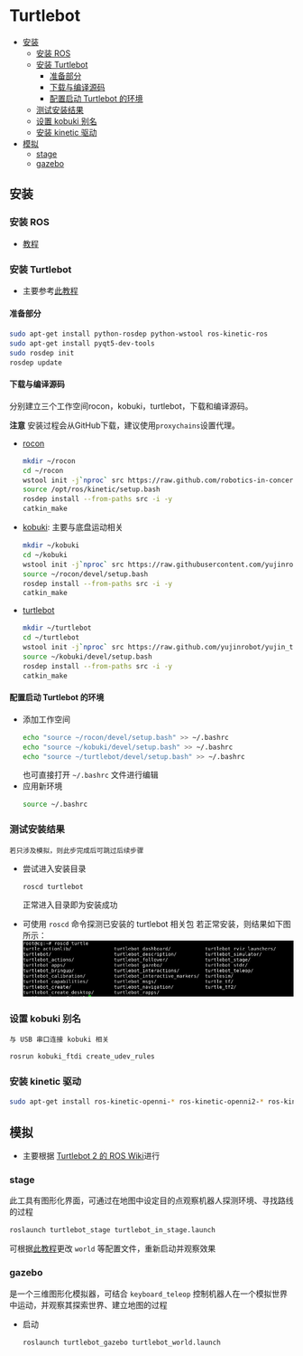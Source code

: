 # Turtlebot 

<!-- @import "[TOC]" {cmd="toc" depthFrom=2 depthTo=6 orderedList=false} -->

<!-- code_chunk_output -->

- [安装](#安装)
  - [安装 ROS](#安装-ros)
  - [安装 Turtlebot](#安装-turtlebot)
    - [准备部分](#准备部分)
    - [下载与编译源码](#下载与编译源码)
    - [配置启动 Turtlebot 的环境](#配置启动-turtlebot-的环境)
  - [测试安装结果](#测试安装结果)
  - [设置 kobuki 别名](#设置-kobuki-别名)
  - [安装 kinetic 驱动](#安装-kinetic-驱动)
- [模拟](#模拟)
  - [stage](#stage)
  - [gazebo](#gazebo)

<!-- /code_chunk_output -->

## 安装

### 安装 ROS
* [教程](./ROS.md)

### 安装 Turtlebot

* 主要参考[此教程](https://www.ncnynl.com/archives/201811/2787.html)

#### 准备部分
    
```bash
sudo apt-get install python-rosdep python-wstool ros-kinetic-ros
sudo apt-get install pyqt5-dev-tools
sudo rosdep init
rosdep update
```

#### 下载与编译源码

分别建立三个工作空间rocon，kobuki，turtlebot，下载和编译源码。

**注意** 安装过程会从GitHub下载，建议使用`proxychains`设置代理。

* [rocon](http://wiki.ros.org/rocon)
    ```bash
    mkdir ~/rocon
    cd ~/rocon
    wstool init -j`nproc` src https://raw.github.com/robotics-in-concert/rocon/release/kinetic/rocon.rosinstall
    source /opt/ros/kinetic/setup.bash
    rosdep install --from-paths src -i -y
    catkin_make
    ```

* [kobuki](http://wiki.ros.org/kobuki): 主要与底盘运动相关
    ```bash
    mkdir ~/kobuki
    cd ~/kobuki
    wstool init -j`nproc` src https://raw.githubusercontent.com/yujinrobot/yujin_tools/kinetic-devel/rosinstalls/kinetic/kobuki.rosinstall
    source ~/rocon/devel/setup.bash
    rosdep install --from-paths src -i -y
    catkin_make
    ```

* [turtlebot](http://wiki.ros.org/Robots/TurtleBot/)
    ```bash
    mkdir ~/turtlebot
    cd ~/turtlebot
    wstool init -j`nproc` src https://raw.github.com/yujinrobot/yujin_tools/kinetic-devel/rosinstalls/kinetic/turtlebot.rosinstall
    source ~/kobuki/devel/setup.bash
    rosdep install --from-paths src -i -y
    catkin_make
    ```

#### 配置启动 Turtlebot 的环境

* 添加工作空间
    ```bash
    echo "source ~/rocon/devel/setup.bash" >> ~/.bashrc
    echo "source ~/kobuki/devel/setup.bash" >> ~/.bashrc
    echo "source ~/turtlebot/devel/setup.bash" >> ~/.bashrc
    ```
    也可直接打开 `~/.bashrc` 文件进行编辑
* 应用新环境
    ```bash
    source ~/.bashrc
    ```

### 测试安装结果
    若只涉及模拟，则此步完成后可跳过后续步骤

* 尝试进入安装目录
    ```bash
    roscd turtlebot
    ```
    正常进入目录即为安装成功

* 可使用 `roscd` 命令探测已安装的 turtlebot 相关包
    若正常安装，则结果如下图所示：
    ![](./turtlebot-images/install.PNG)

### 设置 kobuki 别名
    与 USB 串口连接 kobuki 相关

```bash
rosrun kobuki_ftdi create_udev_rules
```

### 安装 kinetic 驱动

```bash
sudo apt-get install ros-kinetic-openni-* ros-kinetic-openni2-* ros-kinetic-freenect-*
```

## 模拟

* 主要根据 [Turtlebot 2 的 ROS Wiki](http://wiki.ros.org/turtlebot/Tutorials/indigo)进行

### stage

此工具有图形化界面，可通过在地图中设定目的点观察机器人探测环境、寻找路线的过程

```bash
roslaunch turtlebot_stage turtlebot_in_stage.launch
```
可根据[此教程](http://wiki.ros.org/turtlebot_stage/Tutorials/indigo/Customizing%20the%20Stage%20Simulator)更改 `world` 等配置文件，重新启动并观察效果

### gazebo

是一个三维图形化模拟器，可结合 `keyboard_teleop` 控制机器人在一个模拟世界中运动，并观察其探索世界、建立地图的过程

* 启动

    ```bash
    roslaunch turtlebot_gazebo turtlebot_world.launch
    ```
